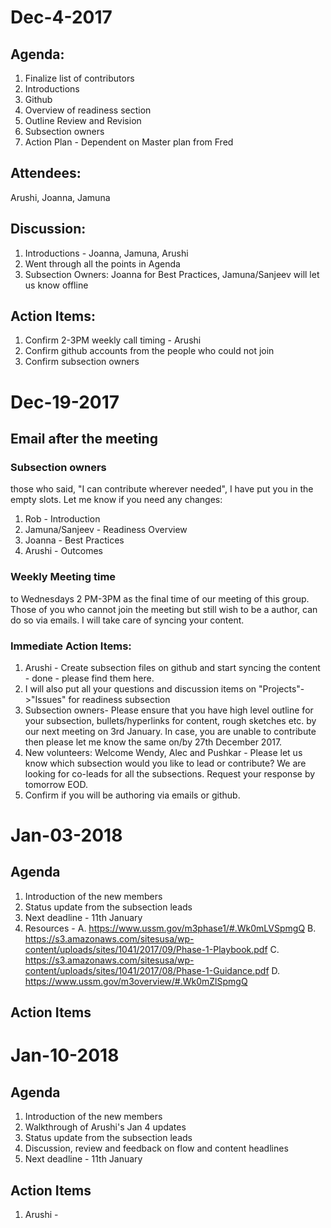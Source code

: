 # Dec-4-2017
 
 ## Agenda:
 1. Finalize list of contributors
 2. Introductions
 3. Github
 4. Overview of readiness section
 5. Outline Review and Revision
 6. Subsection owners
 7. Action Plan - Dependent on Master plan from Fred
 
 ## Attendees:
 Arushi, Joanna, Jamuna
 
 ## Discussion:
 1. Introductions - Joanna, Jamuna, Arushi
 2. Went through all the points in Agenda
 3. Subsection Owners: Joanna for Best Practices, Jamuna/Sanjeev will let us know offline
 
 ## Action Items:
 1. Confirm 2-3PM weekly call timing - Arushi
 2. Confirm github accounts from the people who could not join
 3. Confirm subsection owners

# Dec-19-2017

## Email after the meeting
### Subsection owners 
those who said, "I can contribute wherever needed", I have put you in the empty slots. Let me know if you need any changes:
1. Rob - Introduction
2. Jamuna/Sanjeev - Readiness Overview
3. Joanna - Best Practices
4. Arushi - Outcomes

### Weekly Meeting time 
to Wednesdays 2 PM-3PM as the final time of our meeting of this group. Those of you who cannot join the meeting but still wish to be a author, can do so via emails. I will take care of syncing your content.
 
### Immediate Action Items:
1. Arushi - Create subsection files on github and start syncing the content - done - please find them here. 
2. I will also put all your questions and discussion items on "Projects"->"Issues" for readiness subsection
3. Subsection owners- Please ensure that you have high level outline for your subsection, bullets/hyperlinks for content, rough sketches etc. by our next meeting on 3rd  January. In case, you are unable to contribute then please let me know the same on/by 27th December 2017.
4. New volunteers: Welcome Wendy, Alec and Pushkar - Please let us know which subsection would you like to lead or contribute? We are looking for co-leads for all the subsections. Request your response by tomorrow EOD.
5. Confirm if you will be authoring via emails or github.
 
# Jan-03-2018

## Agenda
1. Introduction of the new members
2. Status update from the subsection leads
3. Next deadline - 11th January
4. Resources - 
   A. https://www.ussm.gov/m3phase1/#.Wk0mLVSpmgQ
   B. https://s3.amazonaws.com/sitesusa/wp-content/uploads/sites/1041/2017/09/Phase-1-Playbook.pdf
   C. https://s3.amazonaws.com/sitesusa/wp-content/uploads/sites/1041/2017/08/Phase-1-Guidance.pdf
   D. https://www.ussm.gov/m3overview/#.Wk0mZlSpmgQ

## Action Items

# Jan-10-2018

## Agenda
1. Introduction of the new members
2. Walkthrough of Arushi's Jan 4 updates
3. Status update from the subsection leads
4. Discussion, review and feedback on flow and content headlines
3. Next deadline - 11th January

## Action Items
1. Arushi - 




